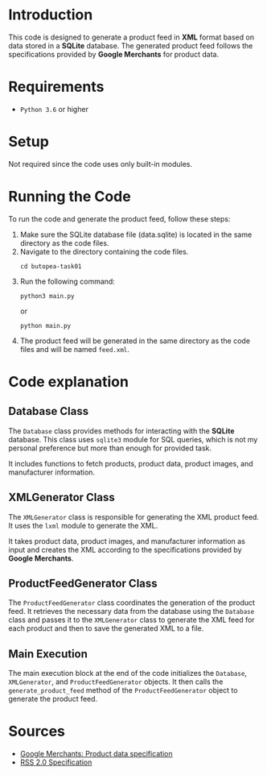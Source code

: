 # Introduction
This code is designed to generate a product feed in **XML** format based on data stored in a **SQLite** database. The generated product feed follows the specifications provided by **Google Merchants** for product data.

# Requirements
- `Python 3.6` or higher

# Setup

Not required since the code uses only built-in modules.

# Running the Code
To run the code and generate the product feed, follow these steps:

1. Make sure the SQLite database file (data.sqlite) is located in the same directory as the code files.
2. Navigate to the directory containing the code files.
   ```shell
   cd butopea-task01
   ```
3. Run the following command: 
    ```shell
    python3 main.py
    ```
    or
    ```shell
    python main.py
    ```
4. The product feed will be generated in the same directory as the code files and will be named `feed.xml`.
   
# Code explanation
## Database Class
The `Database` class provides methods for interacting with the **SQLite** database. This class uses `sqlite3` module for SQL queries, which is not my personal preference but more than enough for provided task.

It includes functions to fetch products, product data, product images, and manufacturer information.

## XMLGenerator Class
The `XMLGenerator` class is responsible for generating the XML product feed. It uses the `lxml` module to generate the XML.

It takes product data, product images, and manufacturer information as input and creates the XML according to the specifications provided by **Google Merchants**.

## ProductFeedGenerator Class
The `ProductFeedGenerator` class coordinates the generation of the product feed. It retrieves the necessary data from the database using the `Database` class and passes it to the `XMLGenerator` class to generate the XML feed for each product and then to save the generated XML to a file.

## Main Execution
The main execution block at the end of the code initializes the `Database`, `XMLGenerator`, and `ProductFeedGenerator` objects. It then calls the `generate_product_feed` method of the `ProductFeedGenerator` object to generate the product feed.


# Sources
- [Google Merchants: Product data specification](https://support.google.com/merchants/answer/7052112)
- [RSS 2.0 Specification](https://support.google.com/merchants/answer/160589)